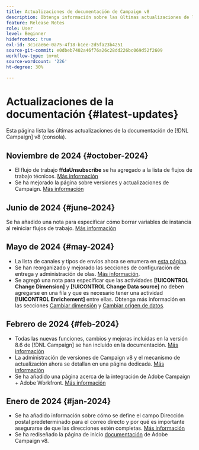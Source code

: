 ```yaml
---
title: Actualizaciones de documentación de Campaign v8
description: Obtenga información sobre las últimas actualizaciones de la documentación de Campaign v8
feature: Release Notes
role: User
level: Beginner
hidefromtoc: true
exl-id: 3c1cae6e-0a75-4f18-b1ee-2d5fa23b4251
source-git-commit: e0dbeb7402a46f76a26c28dd226bc069d52f2609
workflow-type: tm+mt
source-wordcount: '226'
ht-degree: 30%

---
```


# Actualizaciones de la documentación {#latest-updates}

Esta página lista las últimas actualizaciones de la documentación de [!DNL Campaign] v8 (consola).

## Noviembre de 2024 {#october-2024}

* El flujo de trabajo **ffdaUnsubscribe** se ha agregado a la lista de flujos de trabajo técnicos. [Más información](../../automation/workflow/technical-workflows.md)
* Se ha mejorado la página sobre versiones y actualizaciones de Campaign. [Más información](upgrades.md)

## Junio de 2024 {#june-2024}

Se ha añadido una nota para especificar cómo borrar variables de instancia al reiniciar flujos de trabajo. [Más información](../../automation/workflow/start-a-workflow.md)

## Mayo de 2024 {#may-2024}

* La lista de canales y tipos de envíos ahora se enumera en [esta página](create-message.md).
* Se han reorganizado y mejorado las secciones de configuración de entrega y administración de olas. [Más información](../send/configure-and-send.md).
* Se agregó una nota para especificar que las actividades **[!UICONTROL Change Dimension]** y **[!UICONTROL Change Data source]** no deben agregarse en una fila y que es necesario tener una actividad **[!UICONTROL Enrichement]** entre ellas. Obtenga más información en las secciones [Cambiar dimensión](../../automation/workflow/change-dimension.md) y [Cambiar origen de datos](../../automation/workflow/change-data-source.md).

## Febrero de 2024 {#feb-2024}

* Todas las nuevas funciones, cambios y mejoras incluidas en la versión 8.6 de [!DNL Campaign] se han incluido en la documentación. [Más información](release-notes.md)
* La administración de versiones de Campaign v8 y el mecanismo de actualización ahora se detallan en una página dedicada. [Más información](upgrades.md)
* Se ha añadido una página acerca de la integración de Adobe Campaign + Adobe Workfront. [Más información](../connect/ac-workfront.md)

## Enero de 2024 {#jan-2024}

* Se ha añadido información sobre cómo se define el campo Dirección postal predeterminado para el correo directo y por qué es importante asegurarse de que las direcciones estén completas. [Más información](../send/direct-mail.md)
* Se ha rediseñado la página de inicio [documentación](../campaign-home.md) de Adobe Campaign v8.
